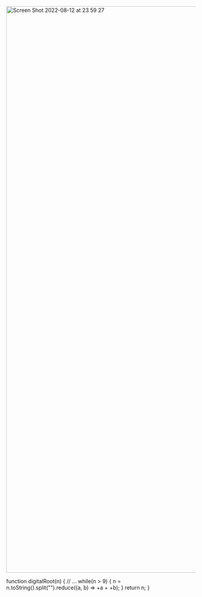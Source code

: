 <img width="1503" alt="Screen Shot 2022-08-12 at 23 59 27" src="https://user-images.githubusercontent.com/37787994/184472827-dd90f2c8-d38d-4f5c-9549-bcb0b1566c72.png">



function digitalRoot(n) {
  // ...
  while(n > 9) {
    n = n.toString().split("").reduce((a, b) => +a + +b);
  }
  return n;
}


